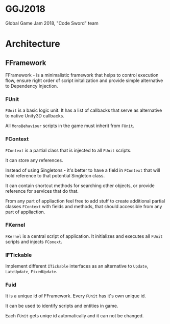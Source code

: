 # GGJ2018
Global Game Jam 2018, "Code Sword" team

# Architecture
## FFramework
FFramework - is a minimalistic framework that helps to control execution flow, ensure right order of script initalization and provide simple alternative to Dependency Injection.

### FUnit
`FUnit` is a basic logic unit. It has a list of callbacks that serve as alternative to native Unity3D callbacks.

All `MonoBehaviour` scripts in the game must inherit from `FUnit`.

### FContext
`FContext` is a partial class that is injected to all `FUnit` scripts.

It can store any references.

Instead of using Singletons - it's better to have a field in `FContext` that will hold reference to that potential Singleton class.

It can contain shortcut methods for searching other objects, or provide reference for services that do that.

From any part of appliaction feel free to add stuff to create additional partial classes `FContext` with fields and methods, that should accessible from any part of appliaction.

### FKernel
`FKernel` is a central script of application. It initializes and executes all `FUnit` scripts and injects `FConext`.

### IFTickable
Implement different `ITickable` interfaces as an alternative to `Update`, `LateUpdate`, `FixedUpdate`.

### Fuid
It is a unique id of FFramework. Every `FUnit` has it's own unique id.

It can be used to identify scripts and entities in game. 

Each `FUnit` gets uniqe id automatically and it can not be changed.

